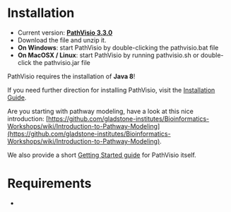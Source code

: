 # Installation

* Current version: **[PathVisio 3.3.0](https://github.com/PathVisio/pathvisio/releases/download/v3.3.0/pathvisio_bin-3.3.0.zip)**
* Download the file and unzip it.
* **On Windows**: start PathVisio by double-clicking the pathvisio.bat file
* **On MacOSX / Linux**: start PathVisio by running pathvisio.sh or double-click the pathvisio.jar file

PathVisio requires the installation of **Java 8**!

If you need further direction for installing PathVisio, visit the [Installation Guide](pages/installation_guide.md).

Are you starting with pathway modeling, have a look at this nice introduction: [https://github.com/gladstone-institutes/Bioinformatics-Workshops/wiki/Introduction-to-Pathway-Modeling](https://github.com/gladstone-institutes/Bioinformatics-Workshops/wiki/Introduction-to-Pathway-Modeling).

We also provide a short [Getting Started guide](tutorials/getting-started.md) for PathVisio itself.

# Requirements
* 

